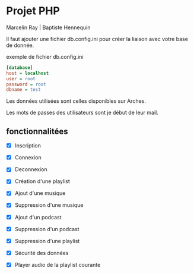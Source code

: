 
# Projet PHP
Marcelin Ray |
Baptiste Hennequin 

Il faut ajouter une fichier db.config.ini pour créer la liaison avec votre base de donnée.


exemple de fichier db.config.ini

```ini
[database]
host = localhost
user = root
password = root
dbname = test
```

Les données utilisées sont celles disponibles sur Arches.

Les mots de passes des utilisateurs sont je début de leur mail.

## fonctionnalitées

- [x] Inscription
- [x] Connexion
- [x] Deconnexion
- [x] Création d'une playlist
- [x] Ajout d'une musique
- [x] Suppression d'une musique
- [x] Ajout d'un podcast
- [x] Suppression d'un podcast
- [x] Suppression d'une playlist
- [x] Sécurité des données
- [x] Player audio de la playlist courante



